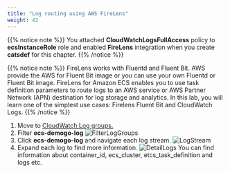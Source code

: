 ```yaml
---
title: "Log routing using AWS FireLens"
weight: 42
---
```


{{% notice note %}}
You attached **CloudWatchLogsFullAccess** policy to **ecsInstanceRole** role and enabled **FireLens** integration when you create **catsdef** for this chapter. 
{{% /notice %}}

{{% notice note %}}
FireLens works with Fluentd and Fluent Bit. AWS provide the AWS for Fluent Bit image or you can use your own Fluentd or Fluent Bit image. FireLens for Amazon ECS enables you to use task definition parameters to route logs to an AWS service or AWS Partner Network (APN) destination for log storage and analytics. In this lab, you will learn one of the simplest use cases: Firelens Fluent Bit and CloudWatch Logs. 
{{% /notice %}}

1)	Move to [CloudWatch Log groups.](https://ap-northeast-2.console.aws.amazon.com/cloudwatch/home?region=ap-northeast-2#logs:)
2)	Filter **ecs-demogo-log**
![FilterLogGroups](/images/monitoring/firelens_1.svg)
3)	Click **ecs-demogo-log** and navigate each log stream.
![LogStream](/images/monitoring/firelens_2.png)
4)	Expand each log to find more information. 
![DetailLogs](/images/monitoring/firelens_3.svg)
You can find information about container_id, ecs_cluster, etcs_task_definition and logs etc. 

